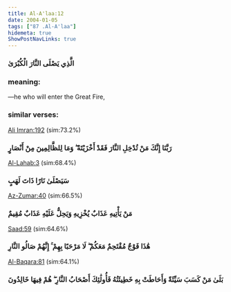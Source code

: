 ```yaml
---
title: Al-A'laa:12
date: 2004-01-05
tags: ["87 .Al-A'laa"]
hidemeta: true 
ShowPostNavLinks: true 
---
```

### الَّذِي يَصْلَى النَّارَ الْكُبْرَىٰ
### meaning: 
—he who will enter the Great Fire,
### similar verses: 

[Ali Imran:192](/3/192) (sim:73.2%)

### رَبَّنَا إِنَّكَ مَنْ تُدْخِلِ النَّارَ فَقَدْ أَخْزَيْتَهُ ۖ وَمَا لِلظَّالِمِينَ مِنْ أَنْصَارٍ

[Al-Lahab:3](/111/3) (sim:68.4%)

### سَيَصْلَىٰ نَارًا ذَاتَ لَهَبٍ

[Az-Zumar:40](/39/40) (sim:66.5%)

### مَنْ يَأْتِيهِ عَذَابٌ يُخْزِيهِ وَيَحِلُّ عَلَيْهِ عَذَابٌ مُقِيمٌ

[Saad:59](/38/59) (sim:64.6%)

### هَٰذَا فَوْجٌ مُقْتَحِمٌ مَعَكُمْ ۖ لَا مَرْحَبًا بِهِمْ ۚ إِنَّهُمْ صَالُو النَّارِ

[Al-Baqara:81](/2/81) (sim:64.1%)

### بَلَىٰ مَنْ كَسَبَ سَيِّئَةً وَأَحَاطَتْ بِهِ خَطِيئَتُهُ فَأُولَٰئِكَ أَصْحَابُ النَّارِ ۖ هُمْ فِيهَا خَالِدُونَ
